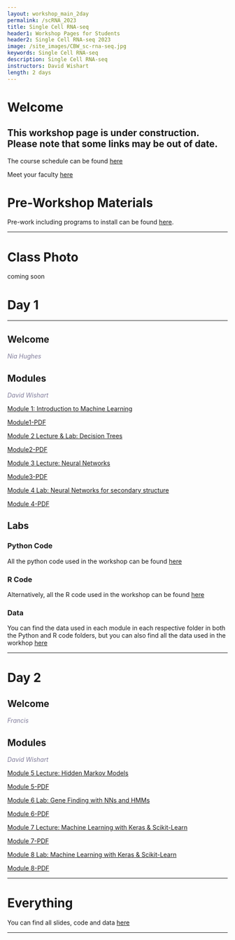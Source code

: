 ```yaml
---
layout: workshop_main_2day
permalink: /scRNA_2023
title: Single Cell RNA-seq
header1: Workshop Pages for Students
header2: Single Cell RNA-seq 2023
image: /site_images/CBW_sc-rna-seq.jpg
keywords: Single Cell RNA-seq
description: Single Cell RNA-seq
instructors: David Wishart
length: 2 days
---
```


# Welcome <a id="welcome"></a> 

## This workshop page is under construction. Please note that some links may be out of date.

The course schedule can be found [here](https://bioinformaticsdotca.github.io/scRNA_2023_schedule)

Meet your faculty [here](https://drive.google.com/file/d/1QgYx9DvtF_hKt0tzdjtwFH6iZ4ava5NM/view?usp=sharing) 

# Pre-Workshop Materials <a id="preworkshop"></a>

Pre-work including programs to install can be found [here](https://forms.gle/HLBxEyoR146MMvgHA).  

***

# Class Photo

coming soon



# Day 1 <a id="day1"></a>

***

## Welcome

*<font color="#827e9c">Nia Hughes</font>*

## Modules 

*<font color="#827e9c">David Wishart</font>*  

[Module 1: Introduction to Machine Learning](https://drive.google.com/file/d/1QBgI1M7dMQtGdFhYn1bRfNmVRr56VeUZ/view?usp=sharing)

[Module1-PDF](https://drive.google.com/file/d/1gpUY-UaRVGKE65HaEU-o3BKC5ssS1B1W/view?usp=sharing)

 
 
[Module 2 Lecture & Lab: Decision Trees](https://drive.google.com/file/d/1VDAY4J3lyXbuhqLymgHpdf_WNElfhtCZ/view?usp=sharing)

[Module2-PDF](https://drive.google.com/file/d/156DuYxegNDbLDUwACo9VGhIB5UijDC8-/view?usp=sharing)
 

[Module 3 Lecture: Neural Networks](https://drive.google.com/file/d/1RthwdAmMz4mqNIiahRizKSBBAodedxtz/view?usp=sharing)

[Module3-PDF](https://drive.google.com/file/d/1CW_MqyJiCgWUdQfWUcApQSmEEJ9Nz-FO/view?usp=sharing)

[Module 4 Lab: Neural Networks for secondary structure](https://drive.google.com/file/d/1zsA-rN2FuHIYU7gBR3-V7u7aRgId24oj/view?usp=sharing)

[Module 4-PDF](https://drive.google.com/file/d/1RiJ6RbSZWtzH2kTN2-2pD2JL9dEf1JuR/view?usp=sharing)

## Labs
 
### Python Code 
All the python code used in the workshop can be found [here](https://drive.google.com/drive/folders/19EOqX5evdbJcrBC4bMwo-HnrDKTp4DVw?usp=sharing)

### R Code 
Alternatively, all the R code used in the workshop can be found [here](https://drive.google.com/drive/folders/1PNE_64k2hD9y0GKegtE16t6oJpqafz5b?usp=sharing)

### Data 
You can find the data used in each module in each respective folder in both the Python and R code folders, but you can also find all the data used in the workhop [here](https://drive.google.com/drive/folders/1RQFUTHl_nw0m9c2B-VJJ-AkLJZYKtRFb?usp=sharing)

***

# Day 2 <a id="day2"></a>

## Welcome

*<font color="#827e9c"> Francis</font>*

## Modules 

*<font color="#827e9c">David Wishart</font>*  

[Module 5 Lecture: Hidden Markov Models](https://drive.google.com/file/d/147MayF691mjjbdnJVTteRoZyDc0hHRhP/view?usp=sharing)

[Module 5-PDF](https://drive.google.com/file/d/1wBTZc-G8fMNH7MvmCUuZdzWBJ5B1c5HM/view?usp=sharing)

[Module 6 Lab: Gene Finding with NNs and HMMs](https://drive.google.com/file/d/1hCVzQKd_VC55hqvlXwZG1CuuUOyTVqSF/view?usp=sharing)

[Module 6-PDF](https://drive.google.com/file/d/1H7rzHch_wTbT1oFUs-OqLKaqWX6ss__U/view?usp=sharing)

[Module 7 Lecture: Machine Learning with Keras & Scikit-Learn](https://drive.google.com/file/d/1dQBsoYzdAbSUFM_N9jGQoypkd4HS2cXh/view?usp=sharing)

[Module 7-PDF](https://drive.google.com/file/d/1W5XHOnYJJeLByZEtgpXBfGFMSMdBOoKk/view?usp=sharing)

[Module 8 Lab: Machine Learning with Keras & Scikit-Learn](https://drive.google.com/file/d/1qAuRBZ0FDm5MvPoQ4akc_k8QGkeC8YOm/view?usp=sharing)

[Module 8-PDF](https://drive.google.com/file/d/1sMeP5uyHQxmQeeVCQjWlvQpo0uIJqeBJ/view?usp=sharing)


***
# Everything 
You can find all slides, code and data [here](https://drive.google.com/drive/folders/1YBI_ellYJ7AKl2O1Y1glIqFxALjG2WPh?usp=sharing)
***
